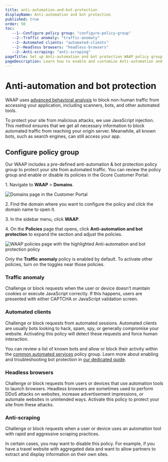 ```yaml
---
title: anti-automation-and-bot-protection
displayName: Anti-automation and bot protection
published: true
order: 50
toc:
   --1--Configure policy group: "configure-policy-group"
   --2--Traffic anomaly: "traffic-anomaly"
   --2--Automated clients: "automated-clients"
   --2--Headless browsers: "headless-browsers"
   --2--Anti-scraping: "anti-scraping"
pageTitle: Set up Anti-automation and bot protection WAAP policy group for your domain | Gcore
pageDescription: Learn how to enable and customize Anti-automation and bot protection policy.
---
```

# Anti-automation and bot protection

WAAP uses <a href="https://gcore.com/docs/waap/about-waap#behavioral-component" target="_blank">advanced behavioral analysis</a> to block non-human traffic from accessing your application, including scanners, bots, and other automated tools.  

To protect your site from malicious attacks, we use JavaScript injection. This method ensures that we get all necessary information to block automated traffic from reaching your origin server. Meanwhile, all known bots, such as search engines, can still access your app.  

## Configure policy group

Our WAAP includes a pre-defined anti-automation & bot protection policy group to protect your site from automated traffic. You can review the policy group and enable or disable its policies in the Gcore Customer Portal: 

1\. Navigate to **WAAP** > **Domains**. 

<img src="https://assets.gcore.pro/docs/waap/waap-policies/domains-waap-page.png" alt="Domains page in the Customer Portal">

2\. Find the domain where you want to configure the policy and click the domain name to open it.  

3\. In the sidebar menu, click **WAAP**. 

4\. On the **Policies** page that opens, click **Anti-automation and bot protection** to expand the section and adjust the policies. 

<img src="https://assets.gcore.pro/docs/waap/waap-policies/anti-automation-bot-protection/anti-automation.png" alt="WAAP policies page with the highlighted Anti-automation and bot protection policy">

<alert-element type="info" title="Info">

Only the **Traffic anomaly** policy is enabled by default. To activate other policies, turn on the toggles near those policies. 

</alert-element>

### Traffic anomaly 

Challenge or block requests when the user or device doesn’t maintain cookies or execute JavaScript correctly. If this happens, users are presented with either CAPTCHA or JavaScript validation screen.  

### Automated clients 

Challenge or block requests from automated sessions. Automated clients are usually bots looking to hack, spam, spy, or generally compromise your website. Activating this policy will detect these requests and force human interaction. 

You can review a list of known bots and allow or block their activity within the <a href="https://gcore.com/docs/waap/waap-policies/common-automated-services" target="_blank">common automated services</a> policy group. Learn more about enabling and troubleshooting bot protection in <a href="https://gcore.com/docs/waap/bot-protection/" target="_blank">our dedicated guide</a>. 

### Headless browsers 

Challenge or block requests from users or devices that use automation tools to launch browsers. Headless browsers are sometimes used to perform DDoS attacks on websites, increase advertisement impressions, or automate websites in unintended ways. Activate this policy to protect your site from these attacks. 

### Anti-scraping 

Challenge or block requests when a user or device uses an automation tool with rapid and aggressive scraping practices.  

In certain cases, you may want to disable this policy. For example, if you have a travel website with aggregated data and want to allow partners to extract and display information on their own sites. 